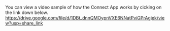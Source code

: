 You can view a video sample of how the Connect App works by cicking on the link down below.
https://drive.google.com/file/d/1DBt_dnnQMOypnVXE6NNatPviGPrAgjek/view?usp=share_link
